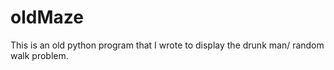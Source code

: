 # oldMaze
This is an old python program that I wrote to display the drunk man/ random walk problem.
